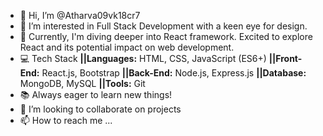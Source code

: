 - 👋 Hi, I’m @Atharva09vk18cr7
- 👀 I’m interested in Full Stack Development with a keen eye for design.
- 🌱 Currently, I'm diving deeper into React framework. Excited to explore React and its potential impact on web development.
- 💻 Tech Stack
      **||Languages:** HTML, CSS, JavaScript (ES6+)
      **||Front-End:** React.js, Bootstrap
      **||Back-End:** Node.js, Express.js
      **||Database:** MongoDB, MySQL
      **||Tools:** Git
- 📚 Always eager to learn new things!
- 💞️ I’m looking to collaborate on projects
- 📫 How to reach me ...

<!---
Atharva09vk18cr7/Atharva09vk18cr7 is a ✨ special ✨ repository because its `README.md` (this file) appears on your GitHub profile.
You can click the Preview link to take a look at your changes.
--->
